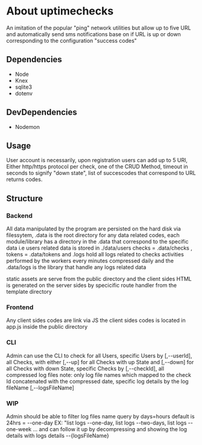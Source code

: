 # About uptimechecks

An imitation of the popular "ping" network utilities but allow up to five URL and automatically send sms notifications base on if URL is up or down corresponding to the configuration "success codes"

## Dependencies

- Node
- Knex
- sqlite3
- dotenv

## DevDependencies

- Nodemon

## Usage

User account is necessarily, upon registration users can add up to 5 URl, Either http/https protocol per check, one of the CRUD Method,
timeout in seconds to signify "down state", list of succescodes that correspond to URL returns codes.

## Structure

### Backend

All data manipulated by the program are persisted on the hard disk via filessytem, .data is the root directory for any data related codes,
each module/library has a directory in the .data that correspond to the specific data i.e users related data is stored in ./data/users
checks = .data/checks , tokens = .data/tokens and .logs hold all logs related to checks activities performed by the workers every minutes  compressed daily and the .data/logs is the library that handle any logs related data

static assets are serve from the public directory and the client sides HTML is generated on the server sides by  specicific route handler  from the template directory

### Frontend

Any client sides codes are link via JS the client sides codes is located in app.js inside the public directory

### CLI

Admin can use the CLI to check for all Users, specific Users by [,--userId], all Checks, with either [,--up] for all Checks with up State and [,--down] for all Checks with down State, specific Checks by [,--checkId], all compressed log files note: only log file names which mapped to the check Id concatenated with the compressed date, specific log details by the log fileName [,--logsFileName]

### WIP

Admin should be able to filter log files name query by days=hours default is 24hrs = --one-day EX: "list logs --one-day, list logs --two-days, list logs --one-week ... and can follow it up by decompressing and showing the log details with logs details --{logsFileName}
